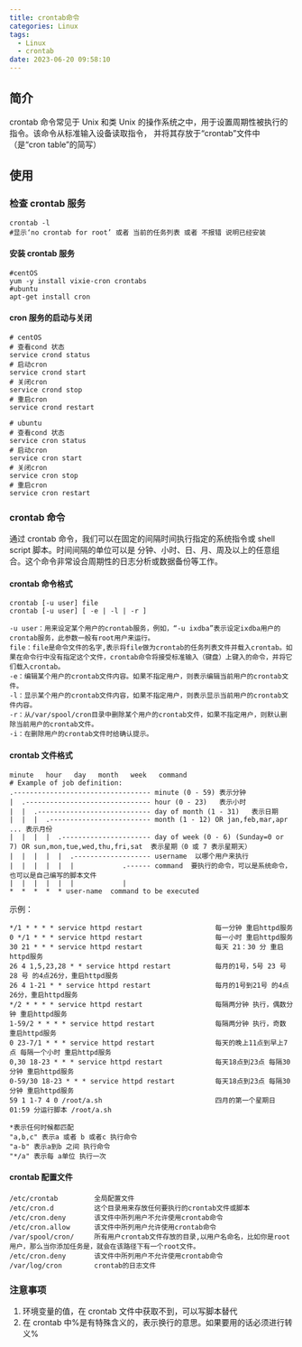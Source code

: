 ```yaml
---
title: crontab命令
categories: Linux
tags:
  - Linux
  - crontab
date: 2023-06-20 09:58:10
---
```


## 简介

crontab 命令常见于 Unix 和类 Unix 的操作系统之中，用于设置周期性被执行的指令。该命令从标准输入设备读取指令，
并将其存放于“crontab”文件中（是“cron table”的简写）

## 使用

### 检查 crontab 服务

```shell
crontab -l
#显示‘no crontab for root’ 或者 当前的任务列表 或者 不报错 说明已经安装
```

#### 安装 crontab 服务

```shell
#centOS
yum -y install vixie-cron crontabs
#ubuntu
apt-get install cron
```

#### cron 服务的启动与关闭

```shell
# centOS
# 查看cond 状态
service crond status
# 启动cron
service crond start
# 关闭cron
service crond stop
# 重启cron
service crond restart

# ubuntu
# 查看cond 状态
service cron status
# 启动cron
service cron start
# 关闭cron
service cron stop
# 重启cron
service cron restart
```

### crontab 命令

通过 crontab 命令，我们可以在固定的间隔时间执行指定的系统指令或 shell script 脚本。时间间隔的单位可以是
分钟、小时、日、月、周及以上的任意组合。这个命令非常设合周期性的日志分析或数据备份等工作。

#### crontab 命令格式

```text
crontab [-u user] file
crontab [-u user] [ -e | -l | -r ]

-u user：用来设定某个用户的crontab服务，例如，“-u ixdba”表示设定ixdba用户的crontab服务，此参数一般有root用户来运行。
file：file是命令文件的名字,表示将file做为crontab的任务列表文件并载入crontab。如果在命令行中没有指定这个文件，crontab命令将接受标准输入（键盘）上键入的命令，并将它们载入crontab。
-e：编辑某个用户的crontab文件内容。如果不指定用户，则表示编辑当前用户的crontab文件。
-l：显示某个用户的crontab文件内容，如果不指定用户，则表示显示当前用户的crontab文件内容。
-r：从/var/spool/cron目录中删除某个用户的crontab文件，如果不指定用户，则默认删除当前用户的crontab文件。
-i：在删除用户的crontab文件时给确认提示。
```

#### crontab 文件格式

```text
minute   hour   day   month   week   command
# Example of job definition:
.---------------------------------- minute (0 - 59) 表示分钟
|  .------------------------------- hour (0 - 23)   表示小时
|  |  .---------------------------- day of month (1 - 31)   表示日期
|  |  |  .------------------------- month (1 - 12) OR jan,feb,mar,apr ... 表示月份
|  |  |  |  .---------------------- day of week (0 - 6) (Sunday=0 or 7) OR sun,mon,tue,wed,thu,fri,sat  表示星期（0 或 7 表示星期天）
|  |  |  |  |  .------------------- username  以哪个用户来执行
|  |  |  |  |  |            .------ command  要执行的命令，可以是系统命令，也可以是自己编写的脚本文件
|  |  |  |  |  |            |
*  *  *  *  * user-name  command to be executed
```

示例：

```text
*/1 * * * * service httpd restart	               每一分钟 重启httpd服务
0 */1 * * * service httpd restart	               每一小时 重启httpd服务
30 21 * * * service httpd restart	               每天 21：30 分 重启httpd服务
26 4 1,5,23,28 * * service httpd restart	       每月的1号，5号 23 号 28 号 的4点26分，重启httpd服务
26 4 1-21 * * service httpd restart	               每月的1号到21号 的4点26分，重启httpd服务
*/2 * * * * service httpd restart	               每隔两分钟 执行，偶数分钟 重启httpd服务
1-59/2 * * * * service httpd restart	           每隔两分钟 执行，奇数 重启httpd服务
0 23-7/1 * * * service httpd restart	           每天的晚上11点到早上7点 每隔一个小时 重启httpd服务
0,30 18-23 * * * service httpd restart	           每天18点到23点 每隔30分钟 重启httpd服务
0-59/30 18-23 * * * service httpd restart	       每天18点到23点 每隔30分钟 重启httpd服务
59 1 1-7 4 0 /root/a.sh                            四月的第一个星期日 01:59 分运行脚本 /root/a.sh

*表示任何时候都匹配
"a,b,c" 表示a 或者 b 或者c 执行命令
"a-b" 表示a到b 之间 执行命令
"*/a" 表示每 a单位 执行一次
```

#### crontab 配置文件

```text
/etc/crontab	     全局配置文件
/etc/cron.d	         这个目录用来存放任何要执行的crontab文件或脚本
/etc/cron.deny	     该文件中所列用户不允许使用crontab命令
/etc/cron.allow	     该文件中所列用户允许使用crontab命令
/var/spool/cron/	 所有用户crontab文件存放的目录,以用户名命名，比如你是root 用户，那么当你添加任务是，就会在该路径下有一个root文件。
/etc/cron.deny	     该文件中所列用户不允许使用crontab命令
/var/log/cron	     crontab的日志文件
```

### 注意事项

1. 环境变量的值，在 crontab 文件中获取不到，可以写脚本替代
2. 在 crontab 中%是有特殊含义的，表示换行的意思。如果要用的话必须进行转义\%
